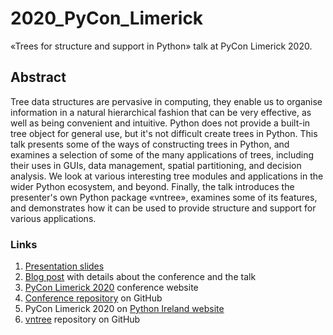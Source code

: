 # 2020_PyCon_Limerick
«Trees for structure and support in Python» talk at PyCon Limerick 2020.

## Abstract

Tree data structures are pervasive in computing, they enable us to organise information in a natural hierarchical fashion that can be very effective, as well as being convenient and intuitive.  Python does not provide a built-in tree object for general use, but it's not difficult create trees in Python.  This talk presents some of the ways of constructing trees in Python, and examines a selection of some of the many applications of trees, including their uses in GUIs, data management, spatial partitioning, and decision analysis.  We look at various interesting tree modules and applications in the wider Python ecosystem, and beyond.  Finally, the talk introduces the presenter's own Python package «vntree», examines some of its features, and demonstrates how it can be used to provide structure and support for various applications.





### Links

 1. [Presentation slides](https://qwilka.github.io/PyCon_Limerick_2020/)
 1. [Blog post](https://qwilka.github.io/talk/2020-02-29_pycon_limerick/) with details about the conference and the talk
 1. [PyCon Limerick 2020](https://pyconlimerick.github.io/) conference website
 1. [Conference repository](https://github.com/PyConLimerick/Limerick2020) on GitHub
 1. PyCon Limerick 2020 on [Python Ireland website](https://python.ie/pycon-limerick-2020/) 
 1. [vntree](https://github.com/qwilka/vntree) repository on GitHub




